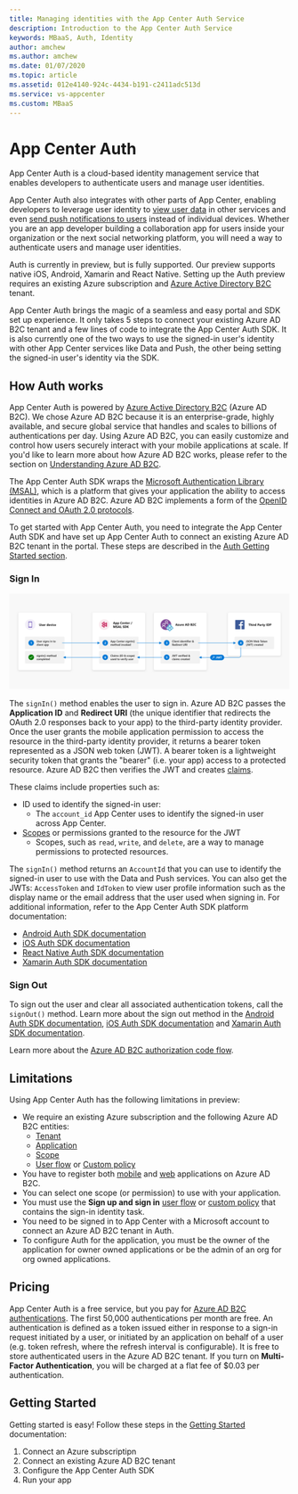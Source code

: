 ```yaml
---
title: Managing identities with the App Center Auth Service
description: Introduction to the App Center Auth Service
keywords: MBaaS, Auth, Identity
author: amchew
ms.author: amchew
ms.date: 01/07/2020
ms.topic: article
ms.assetid: 012e4140-924c-4434-b191-c2411adc513d
ms.service: vs-appcenter
ms.custom: MBaaS
---
```


# App Center Auth

App Center Auth is a cloud-based identity management service that enables developers to authenticate users and manage user identities.

App Center Auth also integrates with other parts of App Center, enabling developers to leverage user identity to [view user data](~/data/index.md) in other services and even [send push notifications to users](~/push/push-to-user.md#app-center-auth-set-identity) instead of individual devices. Whether you are an app developer building a collaboration app for users inside your organization or the next social networking platform, you will need a way to authenticate users and manage user identities.

Auth is currently in preview, but is fully supported. Our preview supports native iOS, Android, Xamarin and React Native. Setting up the Auth preview requires an existing Azure subscription and [Azure Active Directory B2C](https://azure.microsoft.com/services/active-directory-b2c/) tenant. 

App Center Auth brings the magic of a seamless and easy portal and SDK set up experience. It only takes 5 steps to connect your existing Azure AD B2C tenant and a few lines of code to integrate the App Center Auth SDK. It is also currently one of the two ways to use the signed-in user's identity with other App Center services like Data and Push, the other being setting the signed-in user's identity via the SDK.

## How Auth works

App Center Auth is powered by [Azure Active Directory B2C](https://azure.microsoft.com/services/active-directory-b2c/) (Azure AD B2C). We chose Azure AD B2C because it is an enterprise-grade, highly available, and secure global service that handles and scales to billions of authentications per day. Using Azure AD B2C, you can easily customize and control how users securely interact with your mobile applications at scale. If you'd like to learn more about how Azure AD B2C works, please refer to the section on [Understanding Azure AD B2C](~/auth/understanding-azure-ad-b2c.md).

The App Center Auth SDK wraps the [Microsoft Authentication Library (MSAL)](https://docs.microsoft.com/azure/active-directory/develop/msal-overview), which is a platform that gives your application the ability to access identities in Azure AD B2C. Azure AD B2C implements a form of the [OpenID Connect and OAuth 2.0 protocols](https://docs.microsoft.com/azure/active-directory-b2c/active-directory-b2c-reference-protocols). 

To get started with App Center Auth, you need to integrate the App Center Auth SDK and have set up App Center Auth to connect an existing Azure AD B2C tenant in the portal. These steps are described in the [Auth Getting Started section](~/auth/getting-started.md).

### Sign In

![App Center Token Exchange Service](./images/token-exchange-service.png)

The `signIn()` method enables the user to sign in. Azure AD B2C passes the **Application ID** and **Redirect URI** (the unique identifier that redirects the OAuth 2.0 responses back to your app) to the third-party identity provider. Once the user grants the mobile application permission to access the resource in the third-party identity provider, it returns a bearer token represented as a JSON web token (JWT). A bearer token is a lightweight security token that grants the "bearer" (i.e. your app) access to a protected resource. Azure AD B2C then verifies the JWT and creates [claims](https://docs.microsoft.com/azure/active-directory-b2c/active-directory-b2c-reference-tokens#claims). 

These claims include properties such as: 

- ID used to identify the signed-in user:
  - The `account_id` App Center uses to identify the signed-in user across App Center.  
- [Scopes](https://docs.microsoft.com/azure/active-directory/develop/v2-permissions-and-consent#scopes-and-permissions) or permissions granted to the resource for the JWT
  - Scopes, such as `read`, `write`, and `delete`, are a way to manage permissions to protected resources.

The `signIn()` method returns an `AccountId` that you can use to identify the signed-in user to use with the Data and Push services. You can also get the JWTs: `AccessToken` and `IdToken` to view user profile information such as the display name or the email address that the user used when signing in. For additional information, refer to the App Center Auth SDK platform documentation:

  - [Android Auth SDK documentation](~/sdk/auth/android.md)
  - [iOS Auth SDK documentation](~/sdk/auth/ios.md)
  - [React Native Auth SDK documentation](~/sdk/auth/react-native.md)
  - [Xamarin Auth SDK documentation](~/sdk/auth/xamarin.md)

### Sign Out

To sign out the user and clear all associated authentication tokens, call the `signOut()` method. Learn more about the sign out method in the [Android Auth SDK documentation](https://docs.microsoft.com/appcenter/sdk/auth/android#sign-out), [iOS Auth SDK documentation](https://docs.microsoft.com/appcenter/sdk/auth/ios#sign-out) and [Xamarin Auth SDK documentation](https://docs.microsoft.com/appcenter/sdk/auth/xamarin#sign-out).

Learn more about the [Azure AD B2C authorization code flow](https://docs.microsoft.com/azure/active-directory-b2c/active-directory-b2c-reference-oauth-code).

## Limitations

Using App Center Auth has the following limitations in preview:

- We require an existing Azure subscription and the following Azure AD B2C entities:
  - [Tenant](https://docs.microsoft.com/azure/active-directory-b2c/tutorial-create-tenant)
  - [Application](https://docs.microsoft.com/azure/active-directory-b2c/tutorial-register-applications)
  - [Scope](https://docs.microsoft.com/azure/active-directory-b2c/add-web-application#configure-scopes)
  - [User flow](https://docs.microsoft.com/azure/active-directory-b2c/tutorial-create-user-flows) or [Custom policy](https://docs.microsoft.com/azure/active-directory-b2c/active-directory-b2c-overview-custom)
- You have to register both [mobile](https://docs.microsoft.com/azure/active-directory-b2c/add-native-application) and [web](https://docs.microsoft.com/azure/active-directory-b2c/tutorial-register-applications#register-a-web-application) applications on Azure AD B2C.
- You can select one scope (or permission) to use with your application.
- You must use the **Sign up and sign in** [user flow](https://docs.microsoft.com/azure/active-directory-b2c/active-directory-b2c-reference-policies#user-flow-versions) or [custom policy](https://docs.microsoft.com/azure/active-directory-b2c/active-directory-b2c-overview-custom) that contains the sign-in identity task.
- You need to be signed in to App Center with a Microsoft account to connect an Azure AD B2C tenant in Auth.
- To configure Auth for the application, you must be the owner of the application for owner owned applications or be the admin of an org for org owned applications.

## Pricing

App Center Auth is a free service, but you pay for [Azure AD B2C authentications](https://azure.microsoft.com/pricing/details/active-directory-b2c/). The first 50,000 authentications per month are free. An authentication is defined as a token issued either in response to a sign-in request initiated by a user, or initiated by an application on behalf of a user (e.g. token refresh, where the refresh interval is configurable). It is free to store authenticated users in the Azure AD B2C tenant. If you turn on **Multi-Factor Authentication**, you will be charged at a flat fee of $0.03 per authentication.

## Getting Started

Getting started is easy! Follow these steps in the [Getting Started](./getting-started.md) documentation:

1. Connect an Azure subscriptipn
2. Connect an existing Azure AD B2C tenant
3. Configure the App Center Auth SDK
4. Run your app
